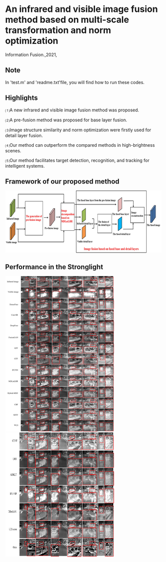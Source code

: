 # An infrared and visible image fusion method based on multi-scale transformation and norm optimization
Information Fusion.,2021,
## Note
In 'test.m' and 'readme.txt'file, you will find how to run these codes.
## Highlights
⑴A new infrared and visible image fusion method was proposed. 

⑵A pre-fusion method was proposed for base layer fusion. 

⑶Image structure similarity and norm optimization were firstly used for detail layer fusion. 

⑷Our method can outperform the compared methods in high-brightness scenes.

⑸Our method facilitates target detection, recognition, and tracking for intelligent systems.
## Framework of our proposed method
<img src="https://github.com/LYJ903118120/IVFusion/blob/main/Paper%20Picture/Figure%201.jpg" width="900" height="200" />

## Performance in the Stronglight
<img src="https://github.com/LYJ903118120/IVFusion/blob/main/Paper%20Picture/Figure%2010(a).jpg" width="350" height="500" />
<img src="https://github.com/LYJ903118120/IVFusion/blob/main/Paper%20Picture/Figure%2010(b).jpg" width="350" height="400" />

